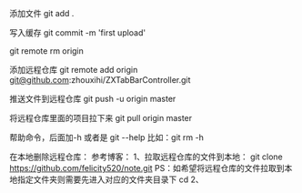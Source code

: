 添加文件
git add .

写入缓存
git commit -m 'first upload'

git remote rm origin

添加远程仓库
git remote add origin git@github.com:zhouxihi/ZXTabBarController.git

推送文件到远程仓库
git push -u origin master

将远程仓库里面的项目拉下来
git pull origin master 

帮助命令，后面加-h  或者是 git --help
比如：git rm -h


在本地删除远程仓库：
参考博客：
1、拉取远程仓库的文件到本地：
git clone https://github.com/felicity520/note.git
PS：如希望将远程仓库的文件拉取到本地指定文件夹则需要先进入对应的文件夹目录下
cd 
2、